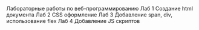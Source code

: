 Лабораторные работы по веб-программированию
Лаб 1 Создание html документа
Лаб 2 CSS оформление
Лаб 3 Добавление span, div, использование flex
Лаб 4 Добавление JS скриптов
